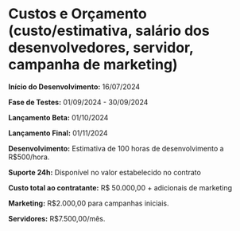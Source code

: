 # Custos e Orçamento (custo/estimativa, salário dos desenvolvedores, servidor, campanha de marketing)

**Início do Desenvolvimento:** 16/07/2024

**Fase de Testes:** 01/09/2024 - 30/09/2024

**Lançamento Beta:** 01/10/2024

**Lançamento Final:** 01/11/2024

**Desenvolvimento:** Estimativa de 100 horas de desenvolvimento a R$500/hora.

**Suporte 24h:** Disponível no valor estabelecido no contrato

**Custo total ao contratante:** R$ 50.000,00 + adicionais de marketing

**Marketing:** R$2.000,00 para campanhas iniciais.

**Servidores:** R$7.500,00/mês.
